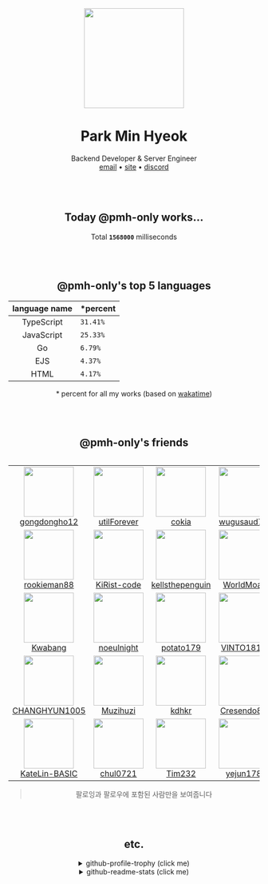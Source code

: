 <div align="center">
  <img src="https://avatars.githubusercontent.com/u/39158228?s=460&u=85a513dbfe77b73d9f7aa9c85e3e973cb69caba6&v=4" width="200px"/>
  <h1>Park Min Hyeok</h1>
  Backend Developer & Server Engineer<br />
  <a href="mailto:pmhstudio.pmh@gmail.com">email</a> •
  <a href="https://pmh.codes">site</a> •
  <a href="https://discord.gg/VbcGYnv">discord</a> 
  <br />
  <br />
  <br />
  <br />

  ## Today @pmh-only works...
  Total **`1568000`** milliseconds

  <br />
  <br />

  ## @pmh-only's top 5 languages
  |      language name | *percent                  |
  |:------------------:|:--------------------------|
  | TypeScript | `31.41%`  |
  | JavaScript | `25.33%`  |
  | Go | `6.79%`  |
  | EJS | `4.37%`  |
  | HTML | `4.17%`  |

  \* percent for all my works (based on [wakatime](https://wakatime.com))

  <br />
  <br />

  ## @pmh-only's friends
  <table>
    <table><tr><td align="center"><a href="https://github.com/gongdongho12"><img src="https://avatars.githubusercontent.com/u/1717874?v=4&s=100" width="100px"><br />gongdongho12</a></td><td align="center"><a href="https://github.com/utilForever"><img src="https://avatars.githubusercontent.com/u/5622661?v=4&s=100" width="100px"><br />utilForever</a></td><td align="center"><a href="https://github.com/cokia"><img src="https://avatars.githubusercontent.com/u/24792377?v=4&s=100" width="100px"><br />cokia</a></td><td align="center"><a href="https://github.com/wugusaud77"><img src="https://avatars.githubusercontent.com/u/26669223?v=4&s=100" width="100px"><br />wugusaud77</a></td><td align="center"><a href="https://github.com/comjun04"><img src="https://avatars.githubusercontent.com/u/30339539?v=4&s=100" width="100px"><br />comjun04</a></td><td align="center"><a href="https://github.com/noamboy2006"><img src="https://avatars.githubusercontent.com/u/32446774?v=4&s=100" width="100px"><br />noamboy2006</a></td><td align="center"><a href="https://github.com/kimseonhwoi"><img src="https://avatars.githubusercontent.com/u/33418212?v=4&s=100" width="100px"><br />kimseonhwoi</a></td><td align="center"><a href="https://github.com/ReDesignedJP"><img src="https://avatars.githubusercontent.com/u/33867923?v=4&s=100" width="100px"><br />ReDesignedJP</a></td><td align="center"><a href="https://github.com/heosungbum"><img src="https://avatars.githubusercontent.com/u/35191431?v=4&s=100" width="100px"><br />heosungbum</a></td><td align="center"><a href="https://github.com/rycont"><img src="https://avatars.githubusercontent.com/u/35295182?v=4&s=100" width="100px"><br />rycont</a></td></tr><tr><td align="center"><a href="https://github.com/rookieman88"><img src="https://avatars.githubusercontent.com/u/36586296?v=4&s=100" width="100px"><br />rookieman88</a></td><td align="center"><a href="https://github.com/KiRist-code"><img src="https://avatars.githubusercontent.com/u/37296174?v=4&s=100" width="100px"><br />KiRist-code</a></td><td align="center"><a href="https://github.com/kellsthepenguin"><img src="https://avatars.githubusercontent.com/u/37768795?v=4&s=100" width="100px"><br />kellsthepenguin</a></td><td align="center"><a href="https://github.com/WorldMoat"><img src="https://avatars.githubusercontent.com/u/39121363?v=4&s=100" width="100px"><br />WorldMoat</a></td><td align="center"><a href="https://github.com/youngban"><img src="https://avatars.githubusercontent.com/u/40445771?v=4&s=100" width="100px"><br />youngban</a></td><td align="center"><a href="https://github.com/Bukgeuk"><img src="https://avatars.githubusercontent.com/u/41170492?v=4&s=100" width="100px"><br />Bukgeuk</a></td><td align="center"><a href="https://github.com/westgyu"><img src="https://avatars.githubusercontent.com/u/42382793?v=4&s=100" width="100px"><br />westgyu</a></td><td align="center"><a href="https://github.com/minseo0388"><img src="https://avatars.githubusercontent.com/u/42634731?v=4&s=100" width="100px"><br />minseo0388</a></td><td align="center"><a href="https://github.com/ttakkku"><img src="https://avatars.githubusercontent.com/u/42809517?v=4&s=100" width="100px"><br />ttakkku</a></td><td align="center"><a href="https://github.com/csnewcs"><img src="https://avatars.githubusercontent.com/u/43161373?v=4&s=100" width="100px"><br />csnewcs</a></td></tr><tr><td align="center"><a href="https://github.com/Kwabang"><img src="https://avatars.githubusercontent.com/u/43908654?v=4&s=100" width="100px"><br />Kwabang</a></td><td align="center"><a href="https://github.com/noeulnight"><img src="https://avatars.githubusercontent.com/u/44047052?v=4&s=100" width="100px"><br />noeulnight</a></td><td align="center"><a href="https://github.com/potato179"><img src="https://avatars.githubusercontent.com/u/44293278?v=4&s=100" width="100px"><br />potato179</a></td><td align="center"><a href="https://github.com/VINTO1819"><img src="https://avatars.githubusercontent.com/u/46064786?v=4&s=100" width="100px"><br />VINTO1819</a></td><td align="center"><a href="https://github.com/KR-isamin"><img src="https://avatars.githubusercontent.com/u/46100072?v=4&s=100" width="100px"><br />KR-isamin</a></td><td align="center"><a href="https://github.com/Pneuma714"><img src="https://avatars.githubusercontent.com/u/48142128?v=4&s=100" width="100px"><br />Pneuma714</a></td><td align="center"><a href="https://github.com/DipokalLab"><img src="https://avatars.githubusercontent.com/u/48173908?v=4&s=100" width="100px"><br />DipokalLab</a></td><td align="center"><a href="https://github.com/gangjun06"><img src="https://avatars.githubusercontent.com/u/50910815?v=4&s=100" width="100px"><br />gangjun06</a></td><td align="center"><a href="https://github.com/DYA-Code"><img src="https://avatars.githubusercontent.com/u/51194584?v=4&s=100" width="100px"><br />DYA-Code</a></td><td align="center"><a href="https://github.com/justiceserv"><img src="https://avatars.githubusercontent.com/u/51410592?v=4&s=100" width="100px"><br />justiceserv</a></td></tr><tr><td align="center"><a href="https://github.com/CHANGHYUN1005"><img src="https://avatars.githubusercontent.com/u/52325200?v=4&s=100" width="100px"><br />CHANGHYUN1005</a></td><td align="center"><a href="https://github.com/Muzihuzi"><img src="https://avatars.githubusercontent.com/u/55011525?v=4&s=100" width="100px"><br />Muzihuzi</a></td><td align="center"><a href="https://github.com/kdhkr"><img src="https://avatars.githubusercontent.com/u/55907150?v=4&s=100" width="100px"><br />kdhkr</a></td><td align="center"><a href="https://github.com/Cresendo82"><img src="https://avatars.githubusercontent.com/u/56112657?v=4&s=100" width="100px"><br />Cresendo82</a></td><td align="center"><a href="https://github.com/1-EXON"><img src="https://avatars.githubusercontent.com/u/56220973?v=4&s=100" width="100px"><br />1-EXON</a></td><td align="center"><a href="https://github.com/JungminMun"><img src="https://avatars.githubusercontent.com/u/57490239?v=4&s=100" width="100px"><br />JungminMun</a></td><td align="center"><a href="https://github.com/apwlq"><img src="https://avatars.githubusercontent.com/u/58218300?v=4&s=100" width="100px"><br />apwlq</a></td><td align="center"><a href="https://github.com/samsunghappytree123"><img src="https://avatars.githubusercontent.com/u/58595445?v=4&s=100" width="100px"><br />samsunghappytree123</a></td><td align="center"><a href="https://github.com/akreorl"><img src="https://avatars.githubusercontent.com/u/60865072?v=4&s=100" width="100px"><br />akreorl</a></td><td align="center"><a href="https://github.com/dacoonkr"><img src="https://avatars.githubusercontent.com/u/61615961?v=4&s=100" width="100px"><br />dacoonkr</a></td></tr><tr><td align="center"><a href="https://github.com/KateLin-BASIC"><img src="https://avatars.githubusercontent.com/u/63230494?v=4&s=100" width="100px"><br />KateLin-BASIC</a></td><td align="center"><a href="https://github.com/chul0721"><img src="https://avatars.githubusercontent.com/u/64084503?v=4&s=100" width="100px"><br />chul0721</a></td><td align="center"><a href="https://github.com/Tim232"><img src="https://avatars.githubusercontent.com/u/64291996?v=4&s=100" width="100px"><br />Tim232</a></td><td align="center"><a href="https://github.com/yejun178"><img src="https://avatars.githubusercontent.com/u/64297220?v=4&s=100" width="100px"><br />yejun178</a></td><td align="center"><a href="https://github.com/dacoev"><img src="https://avatars.githubusercontent.com/u/65448134?v=4&s=100" width="100px"><br />dacoev</a></td><td align="center"><a href="https://github.com/inspiredlp0"><img src="https://avatars.githubusercontent.com/u/67851900?v=4&s=100" width="100px"><br />inspiredlp0</a></td><td align="center"><a href="https://github.com/ram927"><img src="https://avatars.githubusercontent.com/u/68140945?v=4&s=100" width="100px"><br />ram927</a></td><td align="center"><a href="https://github.com/jinpyojoo"><img src="https://avatars.githubusercontent.com/u/68942200?v=4&s=100" width="100px"><br />jinpyojoo</a></td><td align="center"><a href="https://github.com/l050101"><img src="https://avatars.githubusercontent.com/u/69478178?v=4&s=100" width="100px"><br />l050101</a></td></tr></table>
  </table>

  > 팔로잉과 팔로우에 포함된 사람만을 보여줍니다
  
  
  <br />
  <br />
  
  ## etc.
  <details>
    <summary>github-profile-trophy (click me)</summary>
    
![](https://github-profile-trophy.vercel.app/?username=pmh-only&row=1&column=8&theme=nord)
    
  </details>
  <details>
    <summary>github-readme-stats (click me)</summary>
    
![](https://github-readme-stats.vercel.app/api?username=pmh-only&theme=nord)
![](https://github-readme-stats.vercel.app/api/top-langs/?username=pmh-only&theme=nord&layout=compact)
![](https://github-readme-stats.vercel.app/api/wakatime?username=pmh_only&layout=compact&theme=nord)
    
  </details>
</div>
